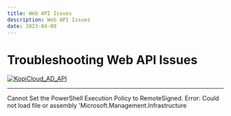 ```yaml
---
title: Web API Issues
description: Web API Issues
date: 2023-04-09
---
```


# Troubleshooting Web API Issues
[![KopiCloud_AD_API](https://img.shields.io/badge/kopiCloud_ad-v1.0+-blueviolet.svg)](https://www.kopicloud-ad-api.com)


----


Cannot Set the PowerShell Execution Policy to RemoteSigned. Error: Could not load file or assembly 'Microsoft.Management.Infrastructure
